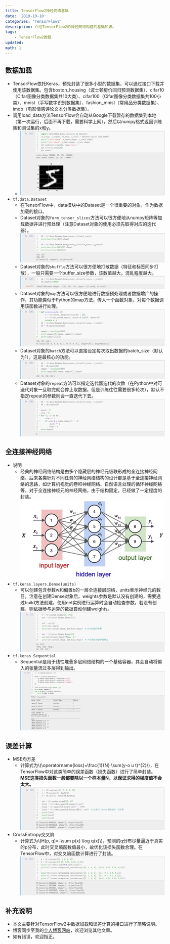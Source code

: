 ```yaml
---
title: TensorFlow2神经网络基础
date: '2019-10-10'
categories: 'TensorFlow2'
description: 介绍TensorFlow2的神经网络构建的基础知识。
tags: 
    - TensorFlow2教程
updated: 
math: 1
---
```


## 数据加载
- TensorFlow依托Keras，预先封装了很多小型的数据集，可以通过接口下载并使用该数据集。包含boston_housing（波士顿房价回归预测数据集）、cifar10（Cifar图像分类数据集共10大类）、cifar100（Cifar图像分类数据集共100小类）、mnist（手写数字识别数据集）、fashion_mnist（常用品分类数据集）、imdb（电影情感评论文本分类数据集）。
- 调用load_data方法TensorFlow会自动从Google下载暂存的数据集到本地（第一次运行，后面不再下载，需要科学上网），然后以numpy格式返回训练集和测试集的x和y。
  - ![](/asset/2019-10-10/mnist.png)
- `tf.data.Dataset`
  - 在TensorFlow中，data模块中的Dataset是一个很重要的对象，作为数据加载的接口。
  - Dataset对象的`form_tensor_slices`方法可以很方便地从numpy矩阵等加载数据并进行预处理（注意Dataset对象的使用必须先取得对应的迭代器）。![](/asset/2019-10-10/from_tensor_slices.png)
  - Dataset对象的`shuffle`方法可以很方便地打散数据（特征和标签同步打散），一般只需要一个buffer_size参数，该数值越大，混乱程度越大。![](/asset/2019-10-10/shuffle.png)
  - Dataset对象的`map`方法可以很方便地进行数据预处理或者数据增广的操作，其功能类似于Python的map方法，传入一个函数对象，对每个数据调用该函数进行处理。![](/asset/2019-10-10/map.png)
  - Dataset对象的`batch`方法可以直接设定每次取出数据的batch_size（默认为1），这是最核心的功能。![](/asset/2019-10-10/batch.png)
  - Dataset对象的`repeat`方法可以指定迭代器迭代的次数（在Python中对可迭代对象一旦取完就会停止取数据，但是训练往往需要很多轮次），默认不指定repeat的参数则会一直迭代下去。![](/asset/2019-10-10/repeat.png)


## 全连接神经网络
- 说明
  - 经典的神经网络结构是由多个隐藏层的神经元级联形成的全连接神经网络，后来各类针对不同任务的神经网络结构的设计都是基于全连接神经网络的思路，如计算机视觉的卷积神经网络、自然语言处理的循环神经网络等。对于全连接神经元的神经网络，由于结构固定，已经做了一定程度的封装。![图片来源网络](/asset/2019-10-10/dense.png)
- `tf.keras.layers.Dense(units)`
  - 可以创建包含参数w和偏置b的一层全连接层网络，units表示神经元的数目。注意在创建Dense对象后，weights参数是默认没有创建的，需要通过build方法创建，使用net实例进行运算时会自动检查参数，若没有创建，则依据参与运算的数据自动创建weights。![](/asset/2019-10-10/net.png )
- `tf.keras.Sequential`
  - Sequential是用于线性堆叠多层网络结构的一个基础容器，其会自动将输入的张量流过多层得到输出。![](/asset/2019-10-10/sequential.png)


## 误差计算
- MSE均方差
  - 计算式为\\(\operatorname{loss}=\frac{1}{N} \sum(y-o u t)^{2}\\)，在TensorFlow中对这类简单的误差函数（损失函数）进行了简单封装。**MSE这类损失函数一般都要除以一个样本量N，以保证求得的梯度值不会太大。**![](/asset/2019-10-10/mse.png)
- CrossEntropy交叉熵
  - 计算式为\\(H(p, q)=-\sum p(x) \log q(x)\\)，预测的q分布尽量逼近于真实的p分布，此时交叉熵函数值最小，故优化该损失函数合理。在TensorFlow中，对交叉熵函数计算进行了封装。![](/asset/2019-10-10/cross_entropy.png)


## 补充说明
- 本文主要针对TensorFlow2中数据加载和误差计算的接口进行了简略说明。
- 博客同步至我的[个人博客网站](https://luanshiyinyang.github.io)，欢迎浏览其他文章。
- 如有错误，欢迎指正。